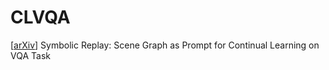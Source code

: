 # CLVQA
[[arXiv](https://arxiv.org/abs/2208.12037)] Symbolic Replay: Scene Graph as Prompt for Continual Learning on VQA Task
